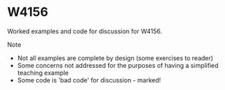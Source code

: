 # W4156

Worked examples and code for discussion for W4156.

Note
- Not all examples are complete by design (some exercises to reader)
- Some concerns not addressed for the purposes of having a simplified teaching example
- Some code is 'bad code' for discussion - marked!